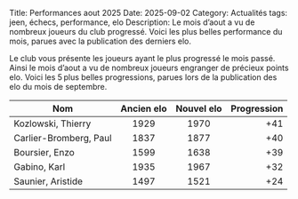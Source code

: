 Title: Performances aout 2025
Date: 2025-09-02
Category: Actualités
tags: jeen, échecs, performance, elo
Description: Le mois d’aout a vu de nombreux joueurs du club progressé. Voici les plus belles performance du mois, parues avec la publication des derniers elo.

Le club vous présente les joueurs ayant le plus progressé le mois passé. Ainsi le mois d’aout a vu de nombreux joueurs engranger de précieux points elo. Voici les 5 plus belles progressions, parues lors de la publication des elo du mois de septembre.

| Nom                       | Ancien elo      | Nouvel elo  | Progression |
| ------------------------- |:---------------:|:-----------:| -----------:|
| Kozlowski, Thierry       | 1929  | 1970    | +41 |
| Carlier-Bromberg, Paul   | 1837  | 1877    | +40 |
| Boursier, Enzo           | 1599  | 1638    | +39 |
| Gabino, Karl             | 1935  | 1967    | +32 |
| Saunier, Aristide        | 1497  | 1521    | +24 |


<br />






